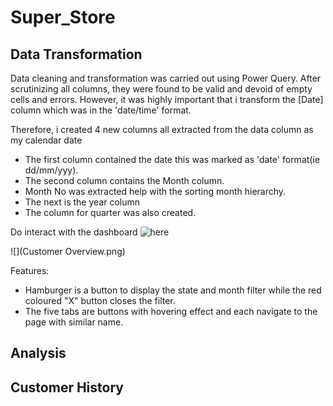 # Super_Store

## Data Transformation

Data cleaning and transformation was carried out using Power Query. After scrutinizing all columns, they were found to be valid and devoid of empty cells and errors. However, it was highly important that i transform the [Date] column which was in the 'date/time' format.

Therefore, i created 4 new columns all extracted from the data column as my calendar date

-  The first column contained the date this was marked as 'date' format(ie dd/mm/yyy).
-  The second column contains the Month column.
-  Month No was extracted help with the sorting month hierarchy.
-  The next is the year column
-  The column for quarter was also created.
![]()

Do interact with the dashboard ![here](https://app.powerbi.com/view?r=eyJrIjoiOWM2NzY0ZDMtZWVmNy00M2ZjLTlkNjAtNWE4ZWE2Yzc3N2JmIiwidCI6IjUwODUxMjk2LTliZDEtNGM1Yi05MDllLWY2M2U0OWVmZWEyNSJ9)

![](Customer Overview.png)

Features:
-  Hamburger is a button to display the state and month filter while the red coloured "X" button closes the filter.
-  The five tabs are buttons with hovering effect and each navigate to the page with similar name.

## Analysis

## Customer History
